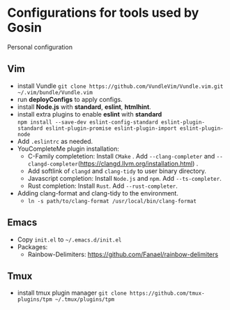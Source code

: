 # Configurations for tools used by Gosin
Personal configuration

## Vim
* install Vundle ```git clone https://github.com/VundleVim/Vundle.vim.git ~/.vim/bundle/Vundle.vim```
* run **deployConfigs** to apply configs. 
* install **Node.js** with **standard**, **eslint**, **htmlhint**.  
* install extra plugins to enable **eslint** with **standard**  
  ```npm install --save-dev eslint-config-standard eslint-plugin-standard eslint-plugin-promise eslint-plugin-import eslint-plugin-node```
* Add ```.eslintrc``` as needed.  
* YouCompleteMe plugin installation:
  * C-Family completetion: Install `CMake` . Add `--clang-completer` and `--clangd-completer`(https://clangd.llvm.org/installation.html) .
  * Add softlink of `clangd` and `clang-tidy` to user binary directory.
  * Javascript completion: Install `Node.js` and `npm`. Add `--ts-completer`.
  * Rust completion: Install `Rust`. Add `--rust-completer`.
* Adding clang-format and clang-tidy to the environment.
  * `ln -s path/to/clang-format /usr/local/bin/clang-format`

## Emacs
* Copy `init.el` to `~/.emacs.d/init.el`
* Packages:
  * Rainbow-Delimiters: https://github.com/Fanael/rainbow-delimiters


## Tmux
* install tmux plugin manager ```git clone https://github.com/tmux-plugins/tpm ~/.tmux/plugins/tpm```

